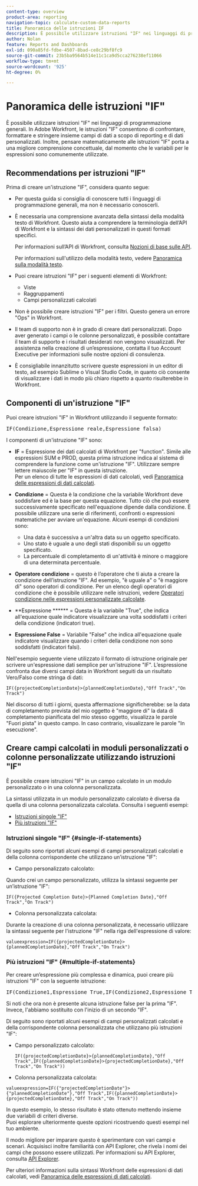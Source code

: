 ```yaml
---
content-type: overview
product-area: reporting
navigation-topic: calculate-custom-data-reports
title: Panoramica delle istruzioni IF
description: È possibile utilizzare istruzioni "IF" nei linguaggi di programmazione generali. In Adobe Workfront, le istruzioni "IF" consentono di confrontare, formattare e stringere insieme campi di dati a scopo di reporting e di dati personalizzati. Inoltre, pensare matematicamente alle istruzioni "IF" porta a una migliore comprensione concettuale, dal momento che le variabili per le espressioni sono comunemente utilizzate.
author: Nolan
feature: Reports and Dashboards
exl-id: 090a85fd-fdbe-4507-8bad-ce8c29bf8fc9
source-git-commit: 23b5ba9564b514e11c1ca9d5cca276238ef11066
workflow-type: tm+mt
source-wordcount: '925'
ht-degree: 0%

---
```


# Panoramica delle istruzioni &quot;IF&quot;

<!-- Audited: 1/2024 -->

È possibile utilizzare istruzioni &quot;IF&quot; nei linguaggi di programmazione generali. In Adobe Workfront, le istruzioni &quot;IF&quot; consentono di confrontare, formattare e stringere insieme campi di dati a scopo di reporting e di dati personalizzati. Inoltre, pensare matematicamente alle istruzioni &quot;IF&quot; porta a una migliore comprensione concettuale, dal momento che le variabili per le espressioni sono comunemente utilizzate.

## Recommendations per istruzioni &quot;IF&quot;

Prima di creare un&#39;istruzione &quot;IF&quot;, considera quanto segue:

* Per questa guida si consiglia di conoscere tutti i linguaggi di programmazione generali, ma non è necessario conoscerli.
* È necessaria una comprensione avanzata della sintassi della modalità testo di Workfront. Questo aiuta a comprendere la terminologia dell’API di Workfront e la sintassi dei dati personalizzati in questi formati specifici.

  Per informazioni sull’API di Workfront, consulta [Nozioni di base sulle API](../../../wf-api/general/api-basics.md).

  Per informazioni sull&#39;utilizzo della modalità testo, vedere [Panoramica sulla modalità testo](../../../reports-and-dashboards/reports/text-mode/understand-text-mode.md).

* Puoi creare istruzioni &quot;IF&quot; per i seguenti elementi di Workfront:

   * Viste
   * Raggruppamenti
   * Campi personalizzati calcolati

* Non è possibile creare istruzioni &quot;IF&quot; per i filtri. Questo genera un errore &quot;Ops&quot; in Workfront.
* Il team di supporto non è in grado di creare dati personalizzati. Dopo aver generato i campi o le colonne personalizzati, è possibile contattare il team di supporto e i risultati desiderati non vengono visualizzati. Per assistenza nella creazione di un’espressione, contatta il tuo Account Executive per informazioni sulle nostre opzioni di consulenza.
* È consigliabile innanzitutto scrivere queste espressioni in un editor di testo, ad esempio Sublime o Visual Studio Code, in quanto ciò consente di visualizzare i dati in modo più chiaro rispetto a quanto risulterebbe in Workfront.

## Componenti di un&#39;istruzione &quot;IF&quot;

Puoi creare istruzioni &quot;IF&quot; in Workfront utilizzando il seguente formato:
<pre>IF(Condizione,Espressione reale,Espressione falsa)</pre>I componenti di un'istruzione "IF" sono:

* **IF** = Espressione dei dati calcolati di Workfront per &quot;function&quot;. Simile alle espressioni SUM e PROD, questa prima istruzione indica al sistema di comprendere la funzione come un&#39;istruzione &quot;IF&quot;. Utilizzare sempre lettere maiuscole per &quot;IF&quot; in questa istruzione.\
  Per un elenco di tutte le espressioni di dati calcolati, vedi [Panoramica delle espressioni di dati calcolati](../../../reports-and-dashboards/reports/calc-cstm-data-reports/calculated-data-expressions.md).

* **Condizione** = Questa è la condizione che la variabile Workfront deve soddisfare ed è la base per questa equazione. Tutto ciò che può essere successivamente specificato nell&#39;equazione dipende dalla condizione. È possibile utilizzare una serie di riferimenti, confronti o espressioni matematiche per avviare un&#39;equazione. Alcuni esempi di condizioni sono:

   * Una data è successiva a un&#39;altra data su un oggetto specificato.
   * Uno stato è uguale a uno degli stati disponibili su un oggetto specificato.
   * La percentuale di completamento di un&#39;attività è minore o maggiore di una determinata percentuale.

* **Operatore condizione** = questo è l’operatore che ti aiuta a creare la condizione dell’istruzione &quot;IF&quot;. Ad esempio, &quot;è uguale a&quot; o &quot;è maggiore di&quot; sono operatori di condizione. Per un elenco degli operatori di condizione che è possibile utilizzare nelle istruzioni, vedere [Operatori condizione nelle espressioni personalizzate calcolate](../../../reports-and-dashboards/reports/calc-cstm-data-reports/condition-operators-calculated-custom-expressions.md).

* **Espressione ****** = Questa è la variabile &quot;True&quot;, che indica all&#39;equazione quale indicatore visualizzare una volta soddisfatti i criteri della condizione (indicatori true).

* **Espressione False** = Variabile &quot;False&quot; che indica all&#39;equazione quale indicatore visualizzare quando i criteri della condizione non sono soddisfatti (indicatori falsi).

Nell&#39;esempio seguente viene utilizzato il formato di istruzione originale per scrivere un&#39;espressione dati semplice per un&#39;istruzione &quot;IF&quot;. L’espressione confronta due diversi campi data in Workfront seguiti da un risultato Vero/Falso come stringa di dati:

```
IF({projectedCompletionDate}>{plannedCompletionDate},"Off Track","On Track")
```

Nel discorso di tutti i giorni, questa affermazione significherebbe: se la data di completamento prevista del mio oggetto è &quot;maggiore di&quot; la data di completamento pianificata del mio stesso oggetto, visualizza le parole &quot;Fuori pista&quot; in questo campo. In caso contrario, visualizzare le parole &quot;In esecuzione&quot;.

## Creare campi calcolati in moduli personalizzati o colonne personalizzate utilizzando istruzioni &quot;IF&quot;

È possibile creare istruzioni &quot;IF&quot; in un campo calcolato in un modulo personalizzato o in una colonna personalizzata.

La sintassi utilizzata in un modulo personalizzato calcolato è diversa da quella di una colonna personalizzata calcolata. Consulta i seguenti esempi:

* [Istruzioni singole &quot;IF&quot;](#single-if-statements)
* [Più istruzioni &quot;IF&quot;](#multiple-if-statements)

### Istruzioni singole &quot;IF&quot; {#single-if-statements}

Di seguito sono riportati alcuni esempi di campi personalizzati calcolati e della colonna corrispondente che utilizzano un’istruzione &quot;IF&quot;:

* Campo personalizzato calcolato:

Quando crei un campo personalizzato, utilizza la sintassi seguente per un’istruzione &quot;IF&quot;:

```
IF({Projected Completion Date}>{Planned Completion Date},"Off Track","On Track")
```

* Colonna personalizzata calcolata:

Durante la creazione di una colonna personalizzata, è necessario utilizzare la sintassi seguente per l&#39;istruzione &quot;IF&quot; nella riga dell&#39;espressione di valore:

```
valueexpression=IF({projectedCompletionDate}>{plannedCompletionDate},"Off Track","On Track")
```

### Più istruzioni &quot;IF&quot; {#multiple-if-statements}

Per creare un’espressione più complessa e dinamica, puoi creare più istruzioni &quot;IF&quot; con la seguente istruzione:

<pre>IF(Condizione1,Espressione True,IF(Condizione2,Espressione True,Espressione False))</pre>Si noti che ora non è presente alcuna istruzione false per la prima "IF". Invece, l'abbiamo sostituito con l'inizio di un secondo "IF".

Di seguito sono riportati alcuni esempi di campi personalizzati calcolati e della corrispondente colonna personalizzata che utilizzano più istruzioni &quot;IF&quot;:

* Campo personalizzato calcolato:

  ```
  IF({projectedCompletionDate}>{plannedCompletionDate},"Off Track",IF({plannedCompletionDate}>{projectedCompletionDate},"Off Track","On Track"))
  ```

* Colonna personalizzata calcolata:

```
valueexpression=IF({"projectedCompletionDate"}>{"plannedCompletionDate"},"Off Track",IF({plannedCompletionDate}>{projectedCompletionDate},"Off Track","On Track"))
```

In questo esempio, lo stesso risultato è stato ottenuto mettendo insieme due variabili di criteri diverse.\
Puoi esplorare ulteriormente queste opzioni ricostruendo questi esempi nel tuo ambiente.

Il modo migliore per imparare questo è sperimentare con vari campi e scenari. Acquisisci inoltre familiarità con API Explorer, che rivela i nomi dei campi che possono essere utilizzati. Per informazioni su API Explorer, consulta [API Explorer](../../../wf-api/general/api-explorer.md).

Per ulteriori informazioni sulla sintassi Workfront delle espressioni di dati calcolati, vedi [Panoramica delle espressioni di dati calcolati](../../../reports-and-dashboards/reports/calc-cstm-data-reports/calculated-data-expressions.md).
